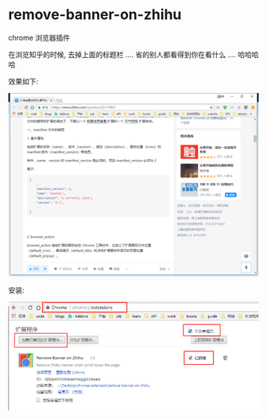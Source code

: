 # remove-banner-on-zhihu

chrome 浏览器插件

在浏览知乎的时候, 去掉上面的标题栏 .... 省的别人都看得到你在看什么 .... 哈哈哈哈

效果如下:

![](https://github.com/chilejiang1024/remove-banner-on-zhihu/blob/master/heihei/1.png)

安装:

![](https://github.com/chilejiang1024/remove-banner-on-zhihu/blob/master/heihei/2.png)

